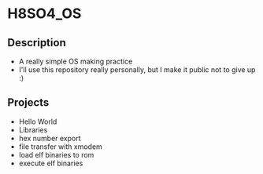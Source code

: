 # H8SO4_OS
## Description
 - A really simple OS making practice
 - I'll use this repository really personally, but I make it public not to give up :)

## Projects
 - Hello World 
 - Libraries
 - hex number export
 - file transfer with xmodem 
 - load elf binaries to rom
 - execute elf binaries
